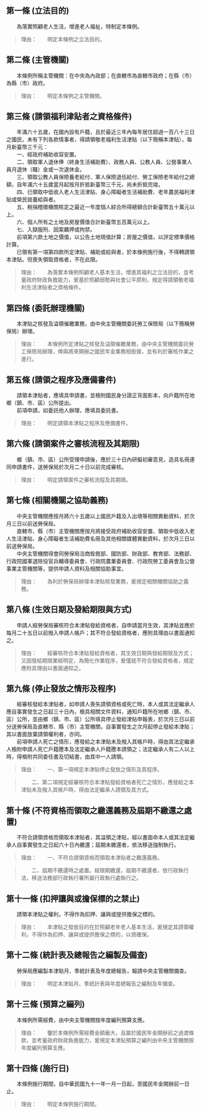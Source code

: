 第一條 (立法目的)
-----------------
　　為落實照顧老人生活，增進老人福祉，特制定本條例。  
> 理由：　　明定本條例之立法目的。



第二條 (主管機關)
-----------------
　　本條例所稱主管機關：在中央為內政部；在直轄市為直轄市政府；在縣（市）為縣（市）政府。  
> 理由：　　明定本條例之主管機關。



第三條 (請領福利津貼者之資格條件)
---------------------------------
　　年滿六十五歲，在國內設有戶籍，且於最近三年內每年居住超過一百八十三日之國民，未有下列各款情事者，得請領敬老福利生活津貼（以下簡稱本津貼），每月新臺幣三千元：  
　　一、經政府補助收容安置。  
　　二、領取軍人退休俸（終身生活補助費）、政務人員、公教人員、公營事業人員月退休（職）金或一次退休金。  
　　三、領取公教人員保險養老給付、軍人保險退伍給付、勞工保險老年給付之總額，自年滿六十五歲當月起按月折抵新臺幣三千元，尚未折抵完竣。  
　　四、已領取中低收入老人生活津貼、身心障礙者生活補助費、老年農民福利津貼或榮民就養給與者。  
　　五、稅捐稽徵機關核定之最近一年度個人綜合所得總額合計新臺幣五十萬元以上。  
　　六、個人所有之土地及房屋價值合計新臺幣五百萬元以上。  
　　七、入獄服刑、因案羈押或拘禁。  
　　前項第六款土地之價值，以公告土地現值計算；房屋之價值，以評定標準價格計算。  
　　已領有第一項第四款所定津貼、補助或給與者，於本條例施行後，不得轉請領本津貼。但喪失領取資格者，不在此限。  
> 理由：　　為落實本條例照顧老人基本生活，增進其福利之立法目的，並考量政府財政負擔能力，爰基於照顧弱勢與社會公平原則，規定得請領敬老福利生活津貼者之資格條件。



第四條 (委託辦理機關)
---------------------
　　本津貼之核發及溢領催繳業務，由中央主管機關委託勞工保險局（以下簡稱勞保局）辦理。  
> 理由：　　本條例所定津貼之核發及溢領催繳業務，由中央主管機關委託勞工保險局辦理，俾與將來開辦之國民年金業務相銜接，並有利於審核作業之進行。



第五條 (請領之程序及應備書件)
-----------------------------
　　請領本津貼者，應填具申請書，並檢附國民身分證正背面影本，向戶籍所在地鄉（鎮、市、區）公所提出。  
　　前項申請，如委託他人辦理，應填具委託書。  
> 理由：　　明定請領本津貼之程序及應備書件。



第六條 (請領案件之審核流程及其期限)
-----------------------------------
　　鄉（鎮、市、區）公所受理申請後，應於三十日內研擬初審意見，造具名冊連同申請書件，送勞保局於次月二十日以前完成審核。  
> 理由：　　明定請領案件之審核流程及其期限。



第七條 (相關機關之協助義務)
---------------------------
　　中央主管機關應按月將六十五歲以上國民戶籍及入出境等相關異動資料，於次月三日以前送勞保局。  
　　直轄市、縣（市）主管機關應按月將接受政府補助收容安置、領取中低收入老人生活津貼、身心障礙者生活補助費名冊及其他相關媒體異動資料，於次月三日以前送勞保局。  
　　中央主管機關得會同勞保局洽商銓敘部、國防部、財政部、教育部、法務部、行政院國軍退除役官兵輔導委員會、行政院農業委員會、行政院勞工委員會及公營事業主管機關等，提供申請人資料及相關協助事宜。  
> 理由：　　為利於勞保局辦理本津貼核發業務，爰規定相關機關協助之義務。



第八條 (生效日期及發給期限與方式)
---------------------------------
　　申請人經勞保局審核符合本津貼發給資格者，自申請當月生效，其津貼並應於每月二十五日以前撥入申請人帳戶；其不符合發給資格者，應附具理由以書面通知之。  
> 理由：　　經審核符合本津貼發給資格者，其生效日期與發給期限及方式；又因發給期限業經明定，為簡化作業程序，爰僅就不符合發給資格者，規定應附具理由以書面通知之。



第九條 (停止發放之情形及程序)
-----------------------------
　　經審核發給本津貼者，如申請人喪失請領資格或死亡時，本人或其法定繼承人應自事實發生之日起三十日內，檢具相關文件資料，通知戶籍所在地鄉（鎮、市、區）公所，並由鄉（鎮、市、區）公所填具停止發給津貼申報表，於次月三日以前分送勞保局及直轄市、縣（市）主管機關，自事實發生之次月起停止發給本津貼；其以書面放棄請領權利者，亦同。  
　　前項申請人死亡之情形，應發給之本津貼未及撥入其帳戶時，得由其法定繼承人檢附申請人死亡戶籍謄本及法定繼承人戶籍謄本請領之；法定繼承人有二人以上時，得檢附共同委任書及切結書，由其中一人請領。  
> 理由：　　一、第一項規定本津貼停止發放之情形及其程序。

> 　　二、第二項規定經審核符合本津貼發給資格者死亡之情形，應發給之本津貼未及撥入其帳戶時，得由法定繼承人請領及其方式。



第十條 (不符資格而領取之繳還義務及屆期不繳還之處置)
---------------------------------------------------
　　不符合請領資格而領取本津貼者，其溢領之津貼，經以書面命本人或其法定繼承人自事實發生之日起六十日內繳還；屆期未繳還者，依法移送強制執行。  
> 理由：　　一、不符合請領資格而領取本津貼者之繳還義務。

> 　　二、屆期不繳還時之處置。經限期繳還，屆期不繳還者，依行政執行法，移送法務部行政執行署所屬行政執行處執行之。



第十一條 (扣押讓與或擔保標的之禁止)
-----------------------------------
　　請領本津貼之權利，不得作為扣押、讓與或提供擔保之標的。  
> 理由：　　本津貼之發放目的在於照顧老年老人基本生活，爰規定其請領權利，不得作為扣押、讓與或提供擔保之標的，以資確保。



第十二條 (統計表及總報告之編製及備查)
-------------------------------------
　　勞保局應編製本津貼月、季統計表及年度總報告，報請中央主管機關備查。  
> 理由：　　明定本津貼月、季統計表與年度總報告之編制及年備查。



第十三條 (預算之編列)
---------------------
　　本條例所需經費，由中央主管機關按年度編列預算支應。  
> 理由：　　鑒於本條例所需經費金額龐大，且屬於國民年金開辦前之過渡條款，並考量政府財政負擔能力，爰規定本津貼預算之編列由中央主管機關按年度編列預算支應。



第十四條 (施行日)
-----------------
　　本條例施行期間，自中華民國九十一年一月一日起，至國民年金開辦前一日止。  
> 理由：　　明定本條例施行期間。